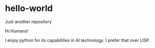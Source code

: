 # hello-world
Just another repository

Hi Humans!

I enjoy python for its capabilities in AI technology. I prefer that over LISP.
